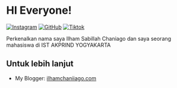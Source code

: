 # HI Everyone!

[![Instagram](https://img.shields.io/badge/Instagram-000?style=flat&logoColor=red&logo=instagram)](https://www.instagram.com/lynxmoriarty/)
[![GitHub](https://img.shields.io/badge/-GitHub-000?style=flat&logo=github)](https://www.github.com/ilhamchaniiago)
[![Tiktok](https://img.shields.io/badge/-Tiktok-000?style=flat&logo=tiktok)](https://www.tiktok.com/@lynxmoriarty0)

Perkenalkan nama saya Ilham Sabillah Chaniago dan saya seorang mahasiswa di IST AKPRIND YOGYAKARTA

## Untuk lebih lanjut
- My Blogger: [ilhamchaniiago.com](https://www.blogger.com/profile/03787677483981283843)
